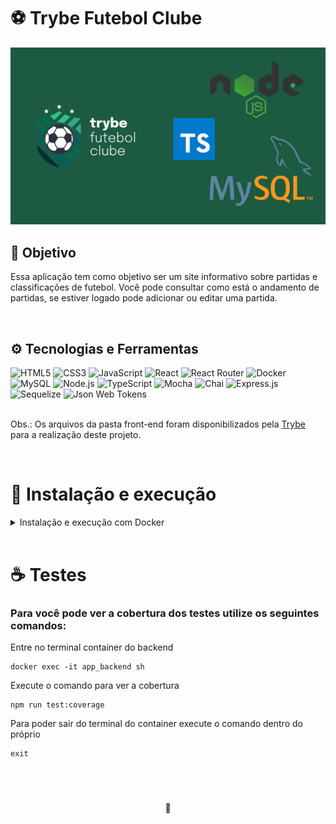 # ⚽ Trybe Futebol Clube

![Preview do Trybe Futebol Clube](./images/project-preview.png)

## 📡 Objetivo

Essa aplicação tem como objetivo ser um site informativo sobre partidas e classificações de futebol. Você pode consultar como está o andamento de partidas, se estiver logado pode adicionar ou editar uma partida.

<br />

## ⚙️ Tecnologias e Ferramentas

<div>
  <img
    src="https://img.shields.io/badge/HTML5-E34F26?style=for-the-badge&logo=html5&logoColor=white"
    alt="HTML5"
  >
  <img
    src="https://img.shields.io/badge/CSS3-1572B6?style=for-the-badge&logo=css3&logoColor=white"
    alt="CSS3"
  >
  <img
    src="https://img.shields.io/badge/JavaScript-F7DF1E?style=for-the-badge&logo=javascript&logoColor=black"
    alt="JavaScript"
  >
  <img
    src="https://img.shields.io/badge/React-20232A?style=for-the-badge&logo=react&logoColor=61DAFB"
    alt="React"
  >
  <img
    src="https://img.shields.io/badge/React_Router-CA4245?style=for-the-badge&logo=react-router&logoColor=white"
    alt="React Router"
  >
  <img
    src="https://img.shields.io/badge/Docker-2496ED?style=for-the-badge&logo=docker&logoColor=white"
    alt="Docker"
  />
  <img
    src="https://img.shields.io/badge/MySQL-005C84?style=for-the-badge&logo=mysql&logoColor=white"
    alt="MySQL"
  >
  <img
    src="https://img.shields.io/badge/Node.js-339933?style=for-the-badge&logo=nodedotjs&logoColor=white"
    alt="Node.js"
  >
  <img
    src="https://img.shields.io/badge/TypeScript-007ACC?style=for-the-badge&logo=typescript&logoColor=white"
    alt="TypeScript"
  />
  <img
    src="https://img.shields.io/badge/Mocha-8D6748?style=for-the-badge&logo=Mocha&logoColor=white"
    alt="Mocha"
  />
  <img
    src="https://img.shields.io/badge/chai-A30701?style=for-the-badge&logo=chai&logoColor=white"
    alt="Chai"
  />
  <img
    src="https://img.shields.io/badge/Express.js-000000?style=for-the-badge&logo=express&logoColor=white"
    alt="Express.js"
  />
    <img
    src="https://img.shields.io/badge/Sequelize-1572b6?style=for-the-badge&logo=sequelize&logoColor=white"
    alt="Sequelize"
  />
  <img
    src="https://img.shields.io/badge/Json%20Web%20Tokens-000000?style=for-the-badge&logo=JSON%20web%20tokens&logoColor=white"
    alt="Json Web Tokens"
  />
</div>

<br />

Obs.: Os arquivos da pasta front-end foram disponibilizados pela [Trybe](https://www.betrybe.com/) para a realização deste projeto.

<br />

# 🚀 Instalação e execução

<details>
<summary>Instalação e execução com Docker</summary>
<br />

Para rodar está aplicação é necessário ter **Git**, **Docker** e o **Docker Compose** instalados no seu computador. O Docker Compose precisa estar na versão **1.29** ou superior.

Para conseguir executar os comandos do abaixo também é necessário que seu sistema operacional tenha um terminal Bash instalado. Caso você esteja utilizando Linux ou macOS, o Bash já vem instalado por padrão. Porém, se o seu sistema for Windows, você pode [aprender como instalar](https://dicasdeprogramacao.com.br/como-instalar-o-git-no-windows/).

### 1 - Clone o repositório:

```
git clone git@github.com:lauropera/trybe-futebol-clube.git
```

### 2 - Na raíz do projeto, suba os containers do frontend (`app_frontend`), backend (`app_backend`) e o banco de dados (`db`) com o comando:

    npm run compose:up

Os containers estão mapeados nas seguintes portas:

- app_frontend: 3000
- app_backend: 3001
- db: 3002

Para parar os containers, na pasta raiz do projeto execute o comando:

    npm run compose:down

### 3 - Acessando o Frontend

Para acessar o frontend, vá em seu navegador acesse a rota:

    http://localhost:3000

### 4 - Usuários para fazer login

Nessa aplicação é necessário fazer o login com um email e senha. A tabela abaixo disponibiliza usuários pré-cadastrados para o acesso:

| Email             | Senha        |
| ----------------- | ------------ |
| admin@admin.com   | secret_admin |
| user@user.com     | secret_user  |

</details>
<br />

# ☕ Testes

### Para você pode ver a cobertura dos testes utilize os seguintes comandos:

Entre no terminal container do backend

    docker exec -it app_backend sh

Execute o comando para ver a cobertura

    npm run test:coverage

Para poder sair do terminal do container execute o comando dentro do próprio

    exit

<br />

#

<div>
  <p align="center">🍐</p>
</div>
